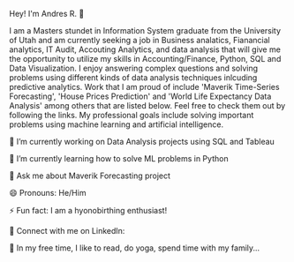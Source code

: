 Hey! I'm Andres R. 👋

I am a Masters stundet in Information System graduate from the University of Utah and am currently seeking a job in Business analatics, Fianancial analytics, IT Audit, Accouting Analytics, and data analysis that will give me the opportunity to utilize my skills in Accounting/Finance, Python, SQL and Data Visualization. I enjoy answering complex questions and solving problems using different kinds of data analysis techniques inlcuding predictive analytics.
Work that I am proud of include 'Maverik Time-Series Forecasting', 'House Prices Prediction' and 'World Life Expectancy Data Analysis' among others that are listed below. Feel free to check them out by following the links. My professional goals include solving important problems using machine learning and artificial intelligence.

🔭 I’m currently working on Data Analysis projects using SQL and Tableau

🌱 I’m currently learning how to solve ML problems in Python

💬 Ask me about Maverik Forecasting project

😄 Pronouns: He/Him

⚡ Fun fact: I am a hyonobirthing enthusiast!

🤝 Connect with me on LinkedIn: 

🎈 In my free time, I like to read, do yoga, spend time with my family...
